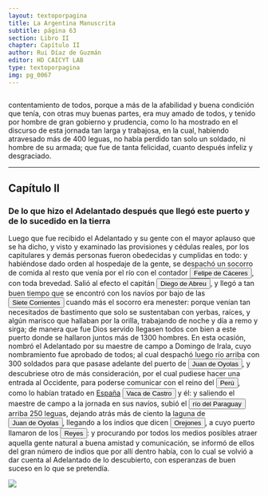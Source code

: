 ```yaml
---
layout: textoporpagina
title: La Argentina Manuscrita
subtitle: página 63
section: Libro II
chapter: Capítulo II
author: Rui Díaz de Guzmán
editor: HD CAICYT LAB
type: textoporpagina
img: pg_0067
---
```

<div class="row">
    <div class="column">
<p>contentamiento de todos, porque a más de la afabilidad y buena condición que tenía, con otras muy buenas partes, era muy amado de todos, y tenido por hombre de gran gobierno y prudencia, como lo ha mostrado en el discurso de esta jornada tan larga y trabajosa, en la cual, habiendo atravesado más de 400 leguas, no había perdido tan solo un soldado, ni hombre de su armada; que fue de tanta felicidad, cuanto después infeliz y desgraciado.</p><hr><h2>Capítulo II</h2><h3>De lo que hizo el Adelantado después que llegó este puerto y de lo sucedido en la tierra</h3><p>Luego que fue recibido el Adelantado y su gente con el mayor aplauso que se ha dicho, y visto y examinado las provisiones y cédulas reales, por los capitulares y demás personas fueron obedecidas y cumplidas en todo: y habiéndose dado orden al hospedaje de la gente, se despachó un socorro de comida al resto que venía por el río con el contador <button class="balloon" data-balloon-pos="up" data-balloon-length="large" data-balloon="(España, 1515 - Virreinato español, 1595), conquistador, explorador y colonizador español, se desempeñó como gobernador interino del Río de la Plata y del Paraguay, con sede en Asunción, entre 1568 y 1572. Cumplió funciones como contador y tesorero en la armada de Pedro de Mendoza. Fue uno de los líderes de la facción contraria Cabeza de Vaca, estuvo implicado en todas las maniobras que condujeron a su destitución, prisión y destierro.">Felipe de Cáceres</button>, con toda brevedad. Salió al efecto el capitán <button class="balloon" data-balloon-pos="up" data-balloon-length="large" data-balloon="(España, 1509 - Asunción, 1549). Hidalgo, militar y conquistador español junto a Pedro de Mendoza. Durante los conflictos entre las facciones de Cabeza de Vaca y Domingo de Irala tomó partida por la del gobernador, al punto que en 1547, fue nombrado gobernador interino por los vecinos leales al segundo adelantado, aprovechando la partida de Domingo de Irala de la ciudad de Asunción. Finalmente éste se impondría y Abreu fue ajusticiado en 1549.">Diego de Abreu</button>, y llegó a tan buen tiempo que se encontró con los navíos por bajo de las <a href="https://recogito.pelagios.org/document/wzqxhk0h3vpikm/part/1/edit#af0de0db-d68a-4e9a-bb4f-bde338e1444c" target="_blank"><button class="balloon" data-balloon-pos="up" data-balloon-length="large" data-balloon="Se refiere a la confluencia de los ríos Paraná y Paraguay, en la zona en donde fue asentada la ciudad de Corrientes.">Siete Corrientes</button></a> cuando más el socorro era menester: porque venían tan necesitados de bastimento que solo se sustentaban con yerbas, raíces, y algún marisco que hallaban por la orilla, trabajando de noche y día a remo y sirga; de manera que fue Dios servido llegasen todos con bien a este puerto donde se hallaron juntos más de 1300 hombres. En esta ocasión, nombró el Adelantado por su maestre de campo a Domingo de Irala, cuyo nombramiento fue aprobado de todos; al cual despachó luego río arriba con 300 soldados para que pasase adelante del puerto de <button class="balloon" data-balloon-pos="up" data-balloon-length="large" data-balloon="Refiere a Juan de Ayolas (Briviesca de la Bureba, Castilla, 1493 o ¿1510?–Candelaria del Chaco Boreal, gobernación del Río de la Plata y del Paraguay, 1538), explorador español, fundador de la primera Buenos Aires, acompañando al adelantado Pedro de Mendoza, y que fuera nombrado como teniente de gobernador general de Asunción en 1537, para convertirse luego en gobernador del Río de la Plata y del Paraguay pero nunca ejercería como tal por estar en plena exploración.">Juan de Oyolas</button>, y descubriese otro de más consideración, por el cual pudiese hacer una entrada al Occidente, para poderse comunicar con el reino del <a href="https://recogito.pelagios.org/document/wzqxhk0h3vpikm/part/1/edit#b9fd3e97-4eab-4533-bd50-ef7bcb6dca07" target="_blank"><button class="balloon" data-balloon-pos="up" data-balloon-length="large" data-balloon="Refiere al virreinato de Perú, creado en 1542, inicialmente incluía toda América del Sur bajo control español a excepción de las costas de lo que hoy es Venezuela. Más tarde perdió jurisdicción, con la creación del Virreinato de la Nueva Granada en 1739, sobre las áreas que actualmente constituyen Colombia, Ecuador, Panamá y Venezuela y, más tarde, con la creación del Virreinato del Río de la Plata en 1776, lo que hoy es Argentina, Uruguay, Paraguay y Bolivia.">Perú</button></a>, como lo habían tratado en <a href="https://recogito.pelagios.org/document/wzqxhk0h3vpikm/part/1/edit#74d23701-90a8-467e-9e1f-b15c8e628b28" target="_blank">España</a> <button class="balloon" data-balloon-pos="up" data-balloon-length="large" data-balloon="Vaca de Castro. Virrey del Perú; prende a Diego de Almagro en la batalla de Chupas. Nombra a Diego de Rojas, Gobernador de Tucumán. Fue el segundo gobernador del Perú, y reemplazó a su conquistador Pizarro. A pesar de haberse presentado a ocupar la silla del gobierno con poderes, autógrafos del Rey, tuvo que vencer la resistencia que le opuso Diego de Almagro, el mozo, que la había usurpado; y la llanura de Chupas, cerca de Huamanga, fue el campo de batalla en que se decidió esta lucha, el día 16 de setiembre de 1542. La victoria se declara a favor del licenciado, que abusó de ella, haciendo perecer en los cadalsos a Almagro y a la mayor parte de sus compañeros. Una conducta tan inhumana no le hizo desmerecer en el concepto de sus compatriotas; y un historiador juicioso no trepida en decir &quot;que las providencias de este magistrado, acompañadas de su gran capacidad, madurez y suavidad, le hicieron amable en aquellos países&quot;.Juan y Ulloa, Viajes a la América Meridional, Tom. IV, pág. LXXIII del resumen histórico.">Vaca de Castro</button> y él: y saliendo el maestre de campo a la jornada en sus navíos, subió el <button class="balloon" data-balloon-pos="up" data-balloon-length="large" data-balloon="http://www.geonames.org/3437596/rio-paraguai.html">río del Paraguay</button> arriba 250 leguas, dejando atrás más de ciento la laguna de <button class="balloon" data-balloon-pos="up" data-balloon-length="large" data-balloon="Refiere a Juan de Ayolas (Briviesca de la Bureba, Castilla, 1493 o ¿1510?–Candelaria del Chaco Boreal, gobernación del Río de la Plata y del Paraguay, 1538), explorador español, fundador de la primera Buenos Aires, acompañando al adelantado Pedro de Mendoza, y que fuera nombrado como teniente de gobernador general de Asunción en 1537, para convertirse luego en gobernador del Río de la Plata y del Paraguay pero nunca ejercería como tal por estar en plena exploración.">Juan de Oyolas</button>, llegando a los indios que dicen <button class="balloon" data-balloon-pos="up" data-balloon-length="large" data-balloon="Parcialidad de los huitoto, etnia de la Amazonía colombiana y peruana, cuyo territorio originario se encontraba en la parte media del río Caquetá y sus afluentes, y la zona selvática que va hasta el río Putumayo. Hablan una lengua de la familia bora-witoto, habitaban cerca de un paraje llamado Puerto de los Reyes.">Orejones</button>, a cuyo puerto llamaron de los <button class="balloon" data-balloon-pos="up" data-balloon-length="large" data-balloon="Este fue un puerto establecido Paraguay arriba en plena laguna de los Xarayes (Gran Pantanal) sobre la entrada del río Cuiabá.">Reyes</button>: y procurando por todos los medios posibles atraer aquella gente natural a buena amistad y comunicación, se informó de ellos del gran número de indios que por allí dentro había, con lo cual se volvió a dar cuenta al Adelantado de lo descubierto, con esperanzas de buen suceso en lo que se pretendía. </p></div>

<div class="column">
<a href="{{site.baseurl}}/assets/img/argentina_manuscrita/{{page.img}}.jpg"><img src="{{site.baseurl}}/assets/img/argentina_manuscrita/{{page.img}}.jpg"></a>
</div>
</div>